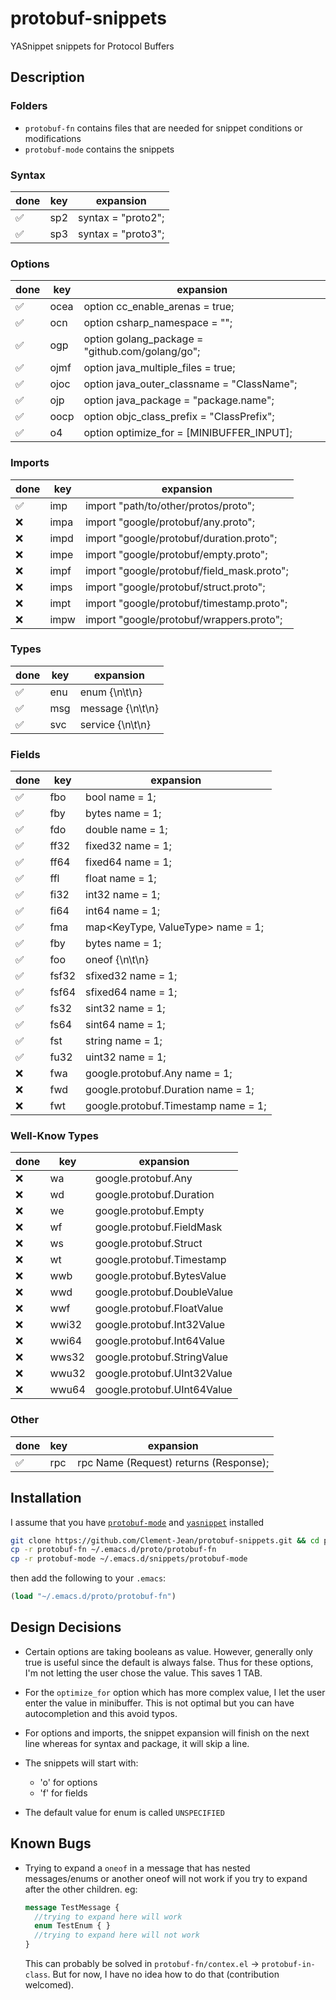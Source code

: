# protobuf-snippets

YASnippet snippets for Protocol Buffers

## Description

### Folders

- `protobuf-fn` contains files that are needed for snippet conditions or modifications
- `protobuf-mode` contains the snippets

### Syntax

| done | key | expansion |
| ---- | --- | --------- |
| :white_check_mark: | sp2 | syntax = "proto2"; |
| :white_check_mark: | sp3 | syntax = "proto3"; |

### Options

| done | key | expansion |
| ---- | --- | --------- |
| :white_check_mark: | ocea | option cc_enable_arenas = true; |
| :white_check_mark: | ocn | option csharp_namespace = ""; |
| :white_check_mark: | ogp | option golang_package = "github.com/golang/go"; |
| :white_check_mark: | ojmf | option java_multiple_files = true; |
| :white_check_mark: | ojoc | option java_outer_classname = "ClassName"; |
| :white_check_mark: | ojp | option java_package = "package.name"; |
| :white_check_mark: | oocp | option objc_class_prefix = "ClassPrefix"; |
| :white_check_mark: | o4 | option optimize_for = [MINIBUFFER_INPUT]; |

### Imports

| done | key | expansion |
| ---- | --- | --------- |
| :white_check_mark: | imp | import "path/to/other/protos/proto"; |
| :x: | impa | import "google/protobuf/any.proto"; |
| :x: | impd | import "google/protobuf/duration.proto"; |
| :x: | impe | import "google/protobuf/empty.proto"; |
| :x: | impf | import "google/protobuf/field_mask.proto"; |
| :x: | imps | import "google/protobuf/struct.proto"; |
| :x: | impt | import "google/protobuf/timestamp.proto"; |
| :x: | impw | import "google/protobuf/wrappers.proto"; |

### Types

| done | key | expansion |
| ---- | --- | --------- |
| :white_check_mark: | enu | enum {\n\t\n} |
| :white_check_mark: | msg | message {\n\t\n} |
| :white_check_mark: | svc | service {\n\t\n} |

### Fields

| done | key | expansion |
| ---- | --- | --------- |
| :white_check_mark: | fbo | bool name = 1; |
| :white_check_mark: | fby | bytes name = 1; |
| :white_check_mark: | fdo | double name = 1; |
| :white_check_mark: | ff32 | fixed32 name = 1; |
| :white_check_mark: | ff64 | fixed64 name = 1; |
| :white_check_mark: | ffl | float name = 1; |
| :white_check_mark: | fi32 | int32 name = 1; |
| :white_check_mark: | fi64 | int64 name = 1; |
| :white_check_mark: | fma | map<KeyType, ValueType> name = 1; |
| :white_check_mark: | fby | bytes name = 1; |
| :white_check_mark: | foo | oneof {\n\t\n} |
| :white_check_mark: | fsf32 | sfixed32 name = 1; |
| :white_check_mark: | fsf64 | sfixed64 name = 1; |
| :white_check_mark: | fs32 | sint32 name = 1; |
| :white_check_mark: | fs64 | sint64 name = 1; |
| :white_check_mark: | fst | string name = 1; |
| :white_check_mark: | fu32 | uint32 name = 1; |
| :x: | fwa | google.protobuf.Any name = 1; |
| :x: | fwd | google.protobuf.Duration name = 1; |
| :x: | fwt | google.protobuf.Timestamp name = 1; |

### Well-Know Types

| done | key | expansion |
| ---- | --- | --------- |
| :x: | wa | google.protobuf.Any |
| :x: | wd | google.protobuf.Duration |
| :x: | we | google.protobuf.Empty |
| :x: | wf | google.protobuf.FieldMask |
| :x: | ws | google.protobuf.Struct |
| :x: | wt | google.protobuf.Timestamp |
| :x: | wwb | google.protobuf.BytesValue |
| :x: | wwd | google.protobuf.DoubleValue |
| :x: | wwf | google.protobuf.FloatValue |
| :x: | wwi32 | google.protobuf.Int32Value |
| :x: | wwi64 | google.protobuf.Int64Value |
| :x: | wws32 | google.protobuf.StringValue |
| :x: | wwu32 | google.protobuf.UInt32Value |
| :x: | wwu64 | google.protobuf.UInt64Value |

### Other

| done | key | expansion |
| ---- | --- | --------- |
| :white_check_mark: | rpc | rpc Name (Request) returns (Response); |

## Installation

I assume that you have [`protobuf-mode`](https://github.com/protocolbuffers/protobuf/blob/main/editors/protobuf-mode.el) and [`yasnippet`](https://github.com/joaotavora/yasnippet) installed

```sh
git clone https://github.com/Clement-Jean/protobuf-snippets.git && cd protobuf-snippets
cp -r protobuf-fn ~/.emacs.d/proto/protobuf-fn
cp -r protobuf-mode ~/.emacs.d/snippets/protobuf-mode
```

then add the following to your `.emacs`:

```lisp
(load "~/.emacs.d/proto/protobuf-fn")
```

## Design Decisions

- Certain options are taking booleans as value. However, generally only true is useful since the default is always false. Thus for these options, I'm not letting the user chose the value. This saves 1 TAB.
- For the `optimize_for` option which has more complex value, I let the user enter the value in minibuffer. This is not optimal but you can have autocompletion and this avoid typos.
- For options and imports, the snippet expansion will finish on the next line whereas for syntax and package, it will skip a line.

- The snippets will start with:
	- 'o' for options
	- 'f' for fields

- The default value for enum is called `UNSPECIFIED`

## Known Bugs

- Trying to expand a `oneof` in a message that has nested messages/enums or another oneof will not work if you try to expand after the other children. eg:

	```proto
	message TestMessage {
	  //trying to expand here will work
	  enum TestEnum { }
	  //trying to expand here will not work
	}
	```
	This can probably be solved in `protobuf-fn/contex.el` -> `protobuf-in-class`. But for now, I have no idea how to do that (contribution welcomed).